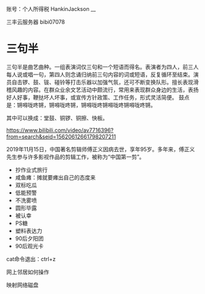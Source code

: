账号：个人所得税  HankinJackson  __ 

三丰云服务器  bibi07078



# 三句半

三句半是曲艺曲种。一组表演词仅三句和一个短语而得名。表演者为四人，前三人每人说或唱一句，第四人则念诵归纳前三句内容的词或短语，反复循环至结束。演员自击锣、鼓、钹、碰铃等打击乐器以加强气氛，还可不断变换队形。擅长表现滑稽风趣的内容。在群众业余文艺活动中颇流行，常用来表现群众身边的生活，表扬好人好事，鞭挞坏人坏事，或宣传方针政策、工作任务，形式灵活简便。 鼓点是：锵嘚咙咚锵，锵嘚咙咚锵，锵嘚咙咚锵嘚咙咚锵嘚咙咚锵。



其中可以换成：堂鼓、铜锣、铜擦、快板。

 https://www.bilibili.com/video/av7716396?from=search&seid=15620612661798207211 

 2019年11月15日，中国著名剪辑师傅正义因病去世，享年95岁。多年来，傅正义先生参与许多影视作品的剪辑工作，被称为“中国第一剪”。 



- 抄作业式旅行
- 咸鱼瘫：摊就要瘫出自己的态度来
- 双标吃瓜
- 低能预警
- 不洗雾喷
- 圆形毕露
- 被认幸
- PS糖
- 塑料表达力
- 90后夕阳团
- 90后观光卡





cat命令退出：ctrl+z

网上邻居如何操作

映射网络磁盘